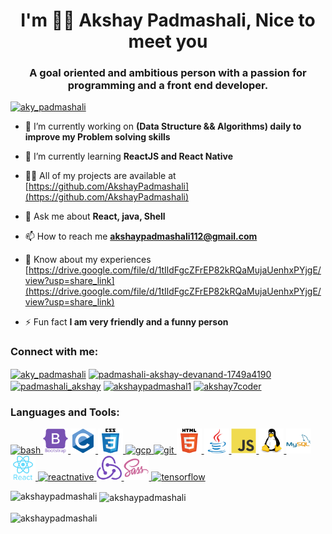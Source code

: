 <h1 align="center">I'm 👨‍💻 Akshay Padmashali, Nice to meet you</h1>
<h3 align="center">A goal oriented and ambitious person with a passion for programming and a front end developer.</h3>

<p align="left"> <a href="https://twitter.com/aky_padmashali" target="blank"><img src="https://img.shields.io/twitter/follow/aky_padmashali?logo=twitter&style=for-the-badge" alt="aky_padmashali" /></a> </p>

- 🔭 I’m currently working on **(Data Structure && Algorithms) daily to improve my Problem solving skills**

- 🌱 I’m currently learning **ReactJS and React Native**

- 👨‍💻 All of my projects are available at [https://github.com/AkshayPadmashali](https://github.com/AkshayPadmashali)

- 💬 Ask me about **React, java, Shell**

- 📫 How to reach me **akshaypadmashali112@gmail.com**

- 📄 Know about my experiences [https://drive.google.com/file/d/1tIldFgcZFrEP82kRQaMujaUenhxPYjgE/view?usp=share_link](https://drive.google.com/file/d/1tIldFgcZFrEP82kRQaMujaUenhxPYjgE/view?usp=share_link)

- ⚡ Fun fact **I am very friendly and a funny person**

<h3 align="left">Connect with me:</h3>
<p align="left">
<a href="https://twitter.com/aky_padmashali" target="blank"><img align="center" src="https://raw.githubusercontent.com/rahuldkjain/github-profile-readme-generator/master/src/images/icons/Social/twitter.svg" alt="aky_padmashali" height="30" width="40" /></a>
<a href="https://linkedin.com/in/padmashali-akshay-devanand-1749a4190" target="blank"><img align="center" src="https://raw.githubusercontent.com/rahuldkjain/github-profile-readme-generator/master/src/images/icons/Social/linked-in-alt.svg" alt="padmashali-akshay-devanand-1749a4190" height="30" width="40" /></a>
<a href="https://www.leetcode.com/padmashali_akshay" target="blank"><img align="center" src="https://raw.githubusercontent.com/rahuldkjain/github-profile-readme-generator/master/src/images/icons/Social/leet-code.svg" alt="padmashali_akshay" height="30" width="40" /></a>
<a href="https://www.hackerearth.com/akshaypadmashal1" target="blank"><img align="center" src="https://raw.githubusercontent.com/rahuldkjain/github-profile-readme-generator/master/src/images/icons/Social/hackerearth.svg" alt="akshaypadmashal1" height="30" width="40" /></a>
<a href="https://auth.geeksforgeeks.org/user/akshay7coder" target="blank"><img align="center" src="https://raw.githubusercontent.com/rahuldkjain/github-profile-readme-generator/master/src/images/icons/Social/geeks-for-geeks.svg" alt="akshay7coder" height="30" width="40" /></a>
</p>

<h3 align="left">Languages and Tools:</h3>
<p align="left"> <a href="https://www.gnu.org/software/bash/" target="_blank" rel="noreferrer"> <img src="https://www.vectorlogo.zone/logos/gnu_bash/gnu_bash-icon.svg" alt="bash" width="40" height="40"/> </a> <a href="https://getbootstrap.com" target="_blank" rel="noreferrer"> <img src="https://raw.githubusercontent.com/devicons/devicon/master/icons/bootstrap/bootstrap-plain-wordmark.svg" alt="bootstrap" width="40" height="40"/> </a> <a href="https://www.cprogramming.com/" target="_blank" rel="noreferrer"> <img src="https://raw.githubusercontent.com/devicons/devicon/master/icons/c/c-original.svg" alt="c" width="40" height="40"/> </a> <a href="https://www.w3schools.com/css/" target="_blank" rel="noreferrer"> <img src="https://raw.githubusercontent.com/devicons/devicon/master/icons/css3/css3-original-wordmark.svg" alt="css3" width="40" height="40"/> </a> <a href="https://cloud.google.com" target="_blank" rel="noreferrer"> <img src="https://www.vectorlogo.zone/logos/google_cloud/google_cloud-icon.svg" alt="gcp" width="40" height="40"/> </a> <a href="https://git-scm.com/" target="_blank" rel="noreferrer"> <img src="https://www.vectorlogo.zone/logos/git-scm/git-scm-icon.svg" alt="git" width="40" height="40"/> </a> <a href="https://www.w3.org/html/" target="_blank" rel="noreferrer"> <img src="https://raw.githubusercontent.com/devicons/devicon/master/icons/html5/html5-original-wordmark.svg" alt="html5" width="40" height="40"/> </a> <a href="https://www.java.com" target="_blank" rel="noreferrer"> <img src="https://raw.githubusercontent.com/devicons/devicon/master/icons/java/java-original.svg" alt="java" width="40" height="40"/> </a> <a href="https://developer.mozilla.org/en-US/docs/Web/JavaScript" target="_blank" rel="noreferrer"> <img src="https://raw.githubusercontent.com/devicons/devicon/master/icons/javascript/javascript-original.svg" alt="javascript" width="40" height="40"/> </a> <a href="https://www.linux.org/" target="_blank" rel="noreferrer"> <img src="https://raw.githubusercontent.com/devicons/devicon/master/icons/linux/linux-original.svg" alt="linux" width="40" height="40"/> </a> <a href="https://www.mysql.com/" target="_blank" rel="noreferrer"> <img src="https://raw.githubusercontent.com/devicons/devicon/master/icons/mysql/mysql-original-wordmark.svg" alt="mysql" width="40" height="40"/> </a> <a href="https://reactjs.org/" target="_blank" rel="noreferrer"> <img src="https://raw.githubusercontent.com/devicons/devicon/master/icons/react/react-original-wordmark.svg" alt="react" width="40" height="40"/> </a> <a href="https://reactnative.dev/" target="_blank" rel="noreferrer"> <img src="https://reactnative.dev/img/header_logo.svg" alt="reactnative" width="40" height="40"/> </a> <a href="https://redux.js.org" target="_blank" rel="noreferrer"> <img src="https://raw.githubusercontent.com/devicons/devicon/master/icons/redux/redux-original.svg" alt="redux" width="40" height="40"/> </a> <a href="https://sass-lang.com" target="_blank" rel="noreferrer"> <img src="https://raw.githubusercontent.com/devicons/devicon/master/icons/sass/sass-original.svg" alt="sass" width="40" height="40"/> </a> <a href="https://www.tensorflow.org" target="_blank" rel="noreferrer"> <img src="https://www.vectorlogo.zone/logos/tensorflow/tensorflow-icon.svg" alt="tensorflow" width="40" height="40"/> </a> </p>

<p><img align="left" src="https://github-readme-stats.vercel.app/api/top-langs?username=akshaypadmashali&show_icons=true&locale=en&layout=compact" alt="akshaypadmashali" /></p>

<p>&nbsp;<img align="center" src="https://github-readme-stats.vercel.app/api?username=akshaypadmashali&show_icons=true&locale=en" alt="akshaypadmashali" /></p>

<p><img align="center" src="https://github-readme-streak-stats.herokuapp.com/?user=akshaypadmashali&" alt="akshaypadmashali" /></p>
